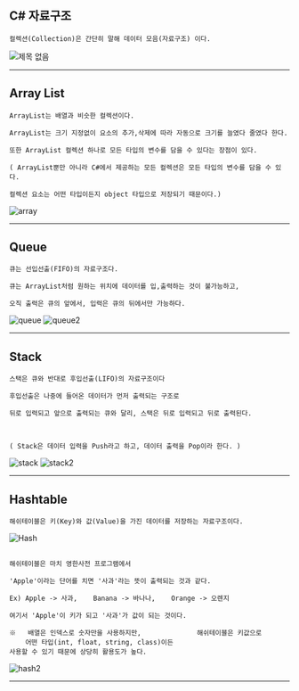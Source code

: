 ## C# 자료구조

```
컬렉션(Collection)은 간단히 말해 데이터 모음(자료구조) 이다.
```
![제목 없음](https://user-images.githubusercontent.com/49777498/58000059-958a3000-7b12-11e9-9766-23f18785026a.png)


---

## Array List
```
ArrayList는 배열과 비슷한 컬렉션이다.

ArrayList는 크기 지정없이 요소의 추가,삭제에 따라 자동으로 크기를 늘였다 줄였다 한다.

또한 ArrayList 컬렉션 하나로 모든 타입의 변수를 담을 수 있다는 장점이 있다.

( ArrayList뿐만 아니라 C#에서 제공하는 모든 컬렉션은 모든 타입의 변수를 담을 수 있다.

컬렉션 요소는 어떤 타입이든지 object 타입으로 저장되기 때문이다.)

```
![array](https://user-images.githubusercontent.com/49777498/57999863-e6e5ef80-7b11-11e9-9df3-608ea7c1f7e6.png)

---

## Queue
```
큐는 선입선출(FIFO)의 자료구조다.

큐는 ArrayList처럼 원하는 위치에 데이터를 입,출력하는 것이 불가능하고, 

오직 출력은 큐의 앞에서, 입력은 큐의 뒤에서만 가능하다.

```
![queue](https://user-images.githubusercontent.com/49777498/58000067-a33fb580-7b12-11e9-8803-b42eb3baa285.png)
![queue2](https://user-images.githubusercontent.com/49777498/58000068-a33fb580-7b12-11e9-84af-e77756c30bbe.png)

---

## Stack
```
스택은 큐와 반대로 후입선출(LIFO)의 자료구조이다

후입선출은 나중에 들어온 데이터가 먼저 출력되는 구조로 

뒤로 입력되고 앞으로 출력되는 큐와 달리, 스택은 뒤로 입력되고 뒤로 출력된다.



( Stack은 데이터 입력을 Push라고 하고, 데이터 출력을 Pop이라 한다. )

```
![stack](https://user-images.githubusercontent.com/49777498/58000080-ad61b400-7b12-11e9-8fab-86954f8e111d.png)
![stack2](https://user-images.githubusercontent.com/49777498/58000079-acc91d80-7b12-11e9-9646-3c7d47bcd648.png)

---

## Hashtable
```
해쉬테이블은 키(Key)와 값(Value)을 가진 데이터를 저장하는 자료구조이다.

```
![Hash](https://user-images.githubusercontent.com/49777498/58000477-d46cb580-7b13-11e9-92c4-1024e97b3574.png)
```

해쉬테이블은 마치 영한사전 프로그램에서 

'Apple'이라는 단어를 치면 '사과'라는 뜻이 출력되는 것과 같다.

Ex) Apple -> 사과,    Banana -> 바나나,    Orange -> 오렌지

여기서 'Apple'이 키가 되고 '사과'가 값이 되는 것이다.

※   배열은 인덱스로 숫자만을 사용하지만,              해쉬테이블은 키값으로
    어떤 타입(int, float, string, class)이든
사용할 수 있기 때문에 상당히 활용도가 높다.
```
![hash2](https://user-images.githubusercontent.com/49777498/58000479-d6367900-7b13-11e9-86fc-b0b3d393a175.png)


---
